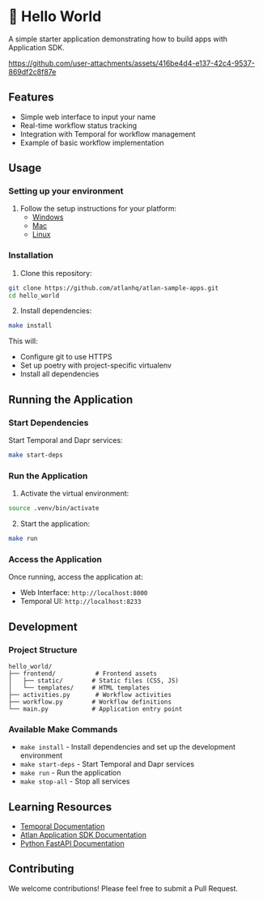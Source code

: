 # 👋 Hello World

A simple starter application demonstrating how to build apps with Application SDK.

https://github.com/user-attachments/assets/416be4d4-e137-42c4-9537-869df2c8f87e

## Features
- Simple web interface to input your name
- Real-time workflow status tracking
- Integration with Temporal for workflow management
- Example of basic workflow implementation

## Usage

### Setting up your environment

1. Follow the setup instructions for your platform:
   - [Windows](https://github.com/atlanhq/application-sdk/docs/docs/setup/WINDOWS.md)
   - [Mac](https://github.com/atlanhq/application-sdk/docs/docs/setup/MAC.md)
   - [Linux](https://github.com/atlanhq/application-sdk/docs/docs/setup/LINUX.md)

### Installation

1. Clone this repository:
```bash
git clone https://github.com/atlanhq/atlan-sample-apps.git
cd hello_world
```

2. Install dependencies:
```bash
make install
```

This will:
- Configure git to use HTTPS
- Set up poetry with project-specific virtualenv
- Install all dependencies

## Running the Application

### Start Dependencies
Start Temporal and Dapr services:
```bash
make start-deps
```

### Run the Application
1. Activate the virtual environment:
```bash
source .venv/bin/activate
```

2. Start the application:
```bash
make run
```

### Access the Application
Once running, access the application at:
- Web Interface: `http://localhost:8000`
- Temporal UI: `http://localhost:8233`

## Development

### Project Structure
```
hello_world/
├── frontend/           # Frontend assets
│   ├── static/        # Static files (CSS, JS)
│   └── templates/     # HTML templates
├── activities.py       # Workflow activities
├── workflow.py        # Workflow definitions
└── main.py            # Application entry point
```

### Available Make Commands
- `make install` - Install dependencies and set up the development environment
- `make start-deps` - Start Temporal and Dapr services
- `make run` - Run the application
- `make stop-all` - Stop all services

## Learning Resources
- [Temporal Documentation](https://docs.temporal.io/)
- [Atlan Application SDK Documentation](https://github.com/atlanhq/application-sdk/tree/main/docs)
- [Python FastAPI Documentation](https://fastapi.tiangolo.com/)

## Contributing
We welcome contributions! Please feel free to submit a Pull Request.